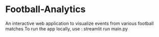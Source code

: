 # Football-Analytics
An interactive web application to visualize events from various football matches
To run the app locally, use : streamlit run main.py 
